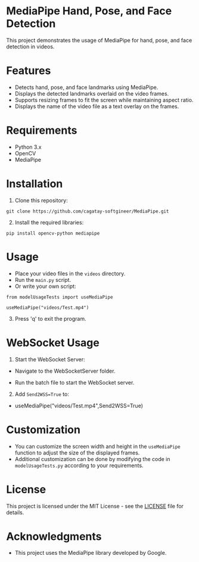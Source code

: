 # MediaPipe Hand, Pose, and Face Detection

 This project demonstrates the usage of MediaPipe for hand, pose, and face detection in videos.

# Features

 - Detects hand, pose, and face landmarks using MediaPipe.
 - Displays the detected landmarks overlaid on the video frames.
 - Supports resizing frames to fit the screen while maintaining aspect ratio.
 - Displays the name of the video file as a text overlay on the frames.

# Requirements

 - Python 3.x
 - OpenCV
 - MediaPipe

# Installation

 1. Clone this repository:

 ```
 git clone https://github.com/cagatay-softgineer/MediaPipe.git
 ```

 2. Install the required libraries:

 ```
 pip install opencv-python mediapipe
 ```

# Usage
 - Place your video files in the `videos` directory.
 - Run the `main.py` script.
 - Or write your own script:
 
 ```
 from modelUsageTests import useMediaPipe

 useMediaPipe("videos/Test.mp4")
 ```

 3. Press 'q' to exit the program.

# WebSocket Usage
 1. Start the WebSocket Server:

  - Navigate to the WebSocketServer folder.
  
  - Run the batch file to start the WebSocket server.

 2. Add `Send2WSS=True` to:

  - useMediaPipe("videos/Test.mp4",Send2WSS=True)

# Customization
 - You can customize the screen width and height in the `useMediaPipe` function to adjust the size of the displayed frames.
 - Additional customization can be done by modifying the code in `modelUsageTests.py` according to your requirements.

# License
 This project is licensed under the MIT License - see the [LICENSE](LICENSE) file for details.

# Acknowledgments
 - This project uses the MediaPipe library developed by Google.
